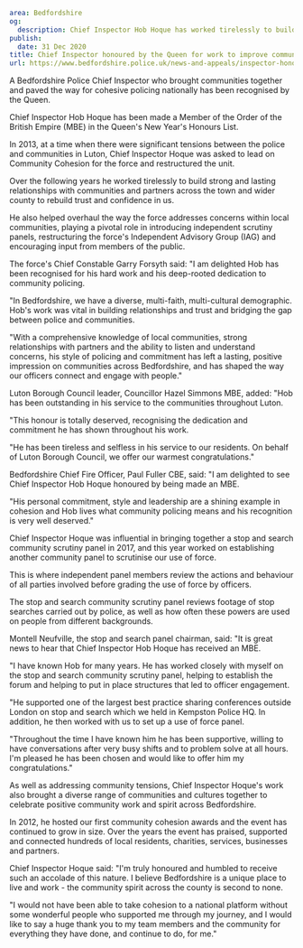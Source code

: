 ```yaml
area: Bedfordshire
og:
  description: Chief Inspector Hob Hoque has worked tirelessly to build strong and lasting relationships with communities and partners across Luton and the wider county
publish:
  date: 31 Dec 2020
title: Chief Inspector honoured by the Queen for work to improve community relations
url: https://www.bedfordshire.police.uk/news-and-appeals/inspector-honoured-queen-dec20
```

A Bedfordshire Police Chief Inspector who brought communities together and paved the way for cohesive policing nationally has been recognised by the Queen.

Chief Inspector Hob Hoque has been made a Member of the Order of the British Empire (MBE) in the Queen's New Year's Honours List.

In 2013, at a time when there were significant tensions between the police and communities in Luton, Chief Inspector Hoque was asked to lead on Community Cohesion for the force and restructured the unit.

Over the following years he worked tirelessly to build strong and lasting relationships with communities and partners across the town and wider county to rebuild trust and confidence in us.

He also helped overhaul the way the force addresses concerns within local communities, playing a pivotal role in introducing independent scrutiny panels, restructuring the force's Independent Advisory Group (IAG) and encouraging input from members of the public.

The force's Chief Constable Garry Forsyth said: "I am delighted Hob has been recognised for his hard work and his deep-rooted dedication to community policing.

"In Bedfordshire, we have a diverse, multi-faith, multi-cultural demographic. Hob's work was vital in building relationships and trust and bridging the gap between police and communities.

"With a comprehensive knowledge of local communities, strong relationships with partners and the ability to listen and understand concerns, his style of policing and commitment has left a lasting, positive impression on communities across Bedfordshire, and has shaped the way our officers connect and engage with people."

Luton Borough Council leader, Councillor Hazel Simmons MBE, added: "Hob has been outstanding in his service to the communities throughout Luton.

"This honour is totally deserved, recognising the dedication and commitment he has shown throughout his work.

"He has been tireless and selfless in his service to our residents. On behalf of Luton Borough Council, we offer our warmest congratulations."

Bedfordshire Chief Fire Officer, Paul Fuller CBE, said: "I am delighted to see Chief Inspector Hob Hoque honoured by being made an MBE.

"His personal commitment, style and leadership are a shining example in cohesion and Hob lives what community policing means and his recognition is very well deserved."

Chief Inspector Hoque was influential in bringing together a stop and search community scrutiny panel in 2017, and this year worked on establishing another community panel to scrutinise our use of force.

This is where independent panel members review the actions and behaviour of all parties involved before grading the use of force by officers.

The stop and search community scrutiny panel reviews footage of stop searches carried out by police, as well as how often these powers are used on people from different backgrounds.

Montell Neufville, the stop and search panel chairman, said: "It is great news to hear that Chief Inspector Hob Hoque has received an MBE.

"I have known Hob for many years. He has worked closely with myself on the stop and search community scrutiny panel, helping to establish the forum and helping to put in place structures that led to officer engagement.

"He supported one of the largest best practice sharing conferences outside London on stop and search which we held in Kempston Police HQ. In addition, he then worked with us to set up a use of force panel.

"Throughout the time I have known him he has been supportive, willing to have conversations after very busy shifts and to problem solve at all hours. I'm pleased he has been chosen and would like to offer him my congratulations."

As well as addressing community tensions, Chief Inspector Hoque's work also brought a diverse range of communities and cultures together to celebrate positive community work and spirit across Bedfordshire.

In 2012, he hosted our first community cohesion awards and the event has continued to grow in size. Over the years the event has praised, supported and connected hundreds of local residents, charities, services, businesses and partners.

Chief Inspector Hoque said: "I'm truly honoured and humbled to receive such an accolade of this nature. I believe Bedfordshire is a unique place to live and work - the community spirit across the county is second to none.

"I would not have been able to take cohesion to a national platform without some wonderful people who supported me through my journey, and I would like to say a huge thank you to my team members and the community for everything they have done, and continue to do, for me."
